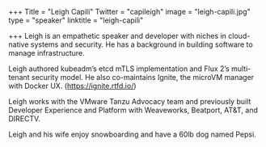+++
Title = "Leigh Capili"
Twitter = "capileigh"
image = "leigh-capili.jpg"
type = "speaker"
linktitle = "leigh-capili"

+++
Leigh is an empathetic speaker and developer with niches in cloud-native systems and security. He has a background in building software to manage infrastructure.

Leigh authored kubeadm’s etcd mTLS implementation and Flux 2’s multi-tenant security model. He also co-maintains Ignite, the microVM manager with Docker UX. (https://ignite.rtfd.io/)

Leigh works with the VMware Tanzu Advocacy team and previously built Developer Experience and Platform with Weaveworks, Beatport, AT&T, and DIRECTV.

Leigh and his wife enjoy snowboarding and have a 60lb dog named Pepsi.
